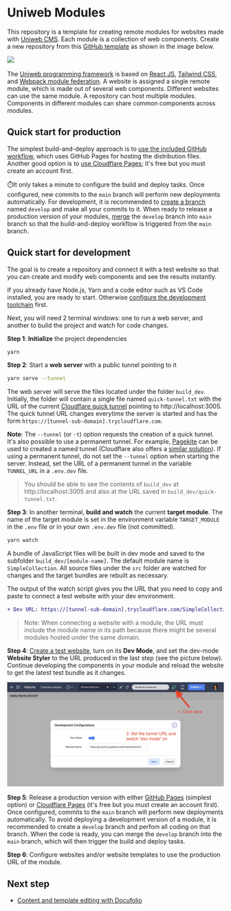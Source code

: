 # Uniweb Modules

This repository is a template for creating remote modules for websites made with [Uniweb CMS](https://uniwebcms.com). Each module is a collection of web components. Create a new repository from this [GitHub template](https://docs.github.com/en/repositories/creating-and-managing-repositories/creating-a-repository-from-a-template) as shown in the image below.

<img src="https://docs.github.com/assets/cb-77734/mw-1440/images/help/repository/use-this-template-button.webp" width="300">

The [Uniweb programming framework](https://help.uniweb.app/) is based on [React JS](https://react.dev/), [Tailwind CSS](https://tailwindcss.com/), and [Webpack module federation](https://webpack.js.org/concepts/module-federation/). A website is assigned a single remote module, which is made out of several web components. Different websites can use the same module. A repository can host multiple modules. Components in different modules can share common components across modules.

## Quick start for production

The simplest build-and-deploy approach is to [use the included GitHub workflow](https://github.com/uniwebcms/uniweb-module-builder/blob/main/docs/build_and_deploy_with_gh_actions.md), which uses GitHub Pages for hosting the distribution files. Another good option is to [use Cloudflare Pages](https://github.com/uniwebcms/uniweb-module-builder/blob/main/docs/prod_distribution.md); it's free but you must create an account first.

⏱️It only takes a minute to configure the build and deploy tasks. Once configured, new commits to the `main` branch will perform new deployments automatically. For development, it is recommended to [create a branch](https://docs.github.com/en/pull-requests/collaborating-with-pull-requests/proposing-changes-to-your-work-with-pull-requests/creating-and-deleting-branches-within-your-repository) named `develop` and make all your commits to it. When ready to release a production version of your modules, [merge](https://nira.com/how-to-merge-branches-in-github/) the `develop` branch into `main` branch so that the build-and-deploy workflow is triggered from the `main` branch.

## Quick start for development

The goal is to create a repository and connect it with a test website so that you can create and modify web components and see the results instantly.

If you already have Node.js, Yarn and a code editor such as VS Code installed, you are ready to start. Otherwise [configure the development toolchain](https://github.com/uniwebcms/uniweb-module-builder/blob/main/docs/dev_toolchain.md) first.

Next, you will need 2 terminal windows: one to run a web server, and another to build the project and watch for code changes.

**Step 1**: **Initialize** the project dependencies

``` bash
yarn
```

**Step 2**: Start a **web server** with a public tunnel pointing to it

``` bash
yarn serve --tunnel
```

The web server will serve the files located under the folder `build_dev`. Initially, the folder will contain a single file named `quick-tunnel.txt` with the URL of the current [Cloudflare quick tunnel](https://developers.cloudflare.com/cloudflare-one/connections/connect-apps/do-more-with-tunnels/trycloudflare/) pointing to http://localhost:3005. The quick tunnel URL changes everytime the server is started and has the form `https://[tunnel-sub-domain].trycloudflare.com`. 

**Note**: The `--tunnel` (or `-t`) option requests the creation of a quick tunnel. It's also possible to use a permanent tunnel. For example, [Pagekite](https://github.com/uniwebcms/uniweb-module-builder/blob/main/docs/pagekite.md) can be used to created a named tunnel (Cloudflare also offers a [similar solution](https://developers.cloudflare.com/pages/how-to/preview-with-cloudflare-tunnel/)). If using a permanent tunnel, do not set the `--tunnel` option when starting the server. Instead, set the URL of a permanent tunnel in the variable `TUNNEL_URL` in a `.env.dev` file.

> You should be able to see the contents of `build_dev` at http://localhost:3005 and also at the URL saved in `build_dev/quick-tunnel.txt`.

**Step 3**: In another terminal, **build and watch** the current **target module**. The name of the target module is set in the environment variable `TARGET_MODULE` in the `.env` file or in your own `.env.dev` file (not committed).

``` bash
yarn watch
```

A bundle of JavaScript files will be built in dev mode and saved to the subfolder `build_dev/[module-name]`. The default module name is `SimpleCollection`. All source files under the `src` folder are watched for changes and the target bundles are rebuilt as necessary.

The output of the watch script gives you the URL that you need to copy and paste to connect a test website with your dev environment.

```diff
+ Dev URL: https://[tunnel-sub-domain].trycloudflare.com/SimpleCollection
```

> Note: When connecting a website with a module, the URL must include the module name in its path because there might be several modules hosted under the same domain.

**Step 4**: [Create a test website](https://github.com/uniwebcms/uniweb-module-builder/blob/main/docs/dev_with_tunnel.md#connecting-the-module-to-a-website), turn on its **Dev Mode**, and set the dev-mode **Website  Styler** to the URL produced in the last step (see the picture below). Continue developing the components in your module and reload the website to get the latest test bundle as it changes.

![img.jpg](https://github.com/uniwebcms/uniweb-module-builder/raw/main/docs/assets/dev_mode.jpg)

**Step 5**: Release a production version with either [GitHub Pages](https://github.com/uniwebcms/uniweb-module-builder/blob/main/docs/build_and_deploy_with_gh_actions.md) (simplest option) or [Cloudflare Pages](https://github.com/uniwebcms/uniweb-module-builder/blob/main/docs/prod_distribution.md) (it's free but you must create an account first). Once configured, commits to the `main` branch will perform new deployments automatically. To avoid deploying a development version of a module, it is recommended to create a `develop` branch and perfom all coding on that branch. When the code is ready, you can merge the `develop` branch into the `main` branch, which will then trigger the build and deploy tasks. 

**Step 6**: Configure websites and/or website templates to use the production URL of the module.

## Next step

- [Content and template editing with Docufolio](https://github.com/uniwebcms/uniweb-module-builder/blob/main/docs/docufolio.md)
